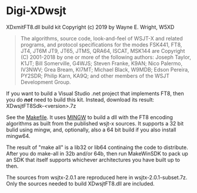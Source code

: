 # Digi-XDwsjt
XDxmitFT8.dll build kit
Copyright (c) 2019 by Wayne E. Wright, W5XD
<blockquote> The algorithms, source code, look-and-feel of WSJT-X and related programs, and
 protocol specifications for the modes FSK441, FT8, JT4, JT6M JT9, JT65, JTMS, QRA64,
 ISCAT, MSK144 are Copyright (C) 2001-2018 by one or more of the following authors:
 Joseph Taylor, K1JT; Bill Somerville, G4WJS; Steven Franke, K9AN; Nico Palermo, 
 IV3NWV; Grea Bream, KI7MT; Michael Black, W9MDB; Edson Pereira, PY2SDR; Philip Karn,
 KA9Q; and other members of the WSJT Development Group.</blockquote>

If you want to build a Visual Studio .net project that implements FT8, then
you do <b><i>not</i></b> need to build this kit. Instead, download its result:
	 XDwsjtFT8Sdk-&lt;version&gt;.7z

See the <a href='Makefile'>Makefile</a>.
It uses <a href='https://sourceforge.net/projects/mingw/'>MINGW</a> to build a dll with the FT8 encoding algorithms as built from 
the published wsjt-x sources. It supports a 32 bit bulid using mingw, and,
optionally, also a 64 bit build if you also install mingw64.

The result of "make all" is a lib32 or lib64 continaing the code to
distribute. After you do make-all in 32b and/or 64b, then run
MakeWinSDK to pack up an SDK that itself supports whichever
architectures you have built up to then.


The sources from wsjtx-2.0.1 are reproduced here in wsjtx-2.0.1-subset.7z. Only the sources needed to build XDwsjtFT8.dll are included.
